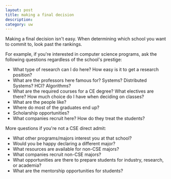 ```yaml
---
layout: post
title: making a final decision
description:
category: uw
---
```


Making a final decision isn't easy. When determining which school you want to commit to, look past the rankings.

For example, if you're interested in computer science programs, ask the following questions regardless of the school's prestige:
* What type of research can I do here? How easy is it to get a research position?
* What are the professors here famous for? Systems? Distributed Systems? HCI? Algorithms?
* What are the required courses for a CE degree? What electives are there? How much choice do I have when deciding on classes?
* What are the people like?
* Where do most of the graduates end up?
* Scholarship opportunities?
* What companies recruit here? How do they treat the students?

More questions if you're not a CSE direct admit:
* What other programs/majors interest you at that school?
* Would you be happy declaring a different major?
* What resources are available for non-CSE majors?
* What companies recruit non-CSE majors?
* What opportunities are there to prepare students for industry, research, or academia?
* What are the mentorship opportunities for students?
